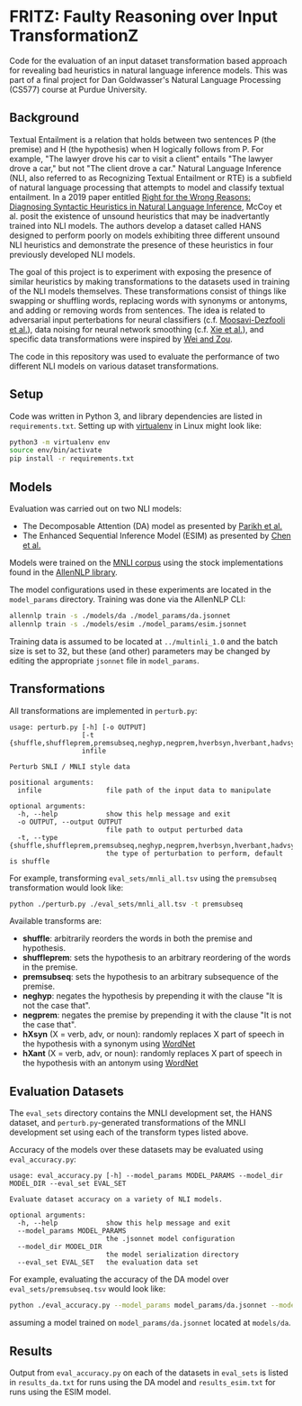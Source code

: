FRITZ: Faulty Reasoning over Input TransformationZ
==================================================

Code for the evaluation of an input dataset transformation based approach for revealing bad heuristics in natural language inference models. This was part of a final project for Dan Goldwasser's Natural Language Processing (CS577) course at Purdue University.


Background
----------

Textual Entailment is a relation that holds between two sentences P (the premise) and H (the hypothesis) when H logically follows from P. For example, "The lawyer drove his car to visit a client" entails "The lawyer drove a car," but not "The client drove a car." Natural Language Inference (NLI, also referred to as Recognizing Textual Entailment or RTE) is a subfield of natural language processing that attempts to model and classify textual entailment. In a 2019 paper entitled [Right for the Wrong Reasons: Diagnosing Syntactic Heuristics in Natural Language Inference](https://arxiv.org/pdf/1902.01007.pdf), McCoy et al. posit the existence of unsound heuristics that may be inadvertantly trained into NLI models. The authors develop a dataset called HANS designed to perform poorly on models exhibiting three different unsound NLI heuristics and demonstrate the presence of these heuristics in four previously developed NLI models.

The goal of this project is to experiment with exposing the presence of similar heuristics by making transformations to the datasets used in training of the NLI models themselves. These transformations consist of things like swapping or shuffling words, replacing words with synonyms or antonyms, and adding or removing words from sentences. The idea is related to adversarial input perterbations for neural classifiers (c.f. [Moosavi-Dezfooli et al.](https://arxiv.org/abs/1610.08401)), data noising for neural network smoothing (c.f. [Xie et al.](https://arxiv.org/abs/1703.02573)), and specific data transformations were inspired by [Wei and Zou](https://arxiv.org/abs/1901.11196). 

The code in this repository was used to evaluate the performance of two different NLI models on various dataset transformations.


Setup
-----

Code was written in Python 3, and library dependencies are listed in `requirements.txt`. Setting up with [virtualenv](https://packaging.python.org/guides/installing-using-pip-and-virtual-environments/) in Linux might look like:

```bash
python3 -m virtualenv env
source env/bin/activate
pip install -r requirements.txt
```

Models
------

Evaluation was carried out on two NLI models:

* The Decomposable Attention (DA) model as presented by [Parikh et al.](https://www.aclweb.org/anthology/D16-1244/)
* The Enhanced Sequential Inference Model (ESIM) as presented by [Chen et al.](https://www.aclweb.org/anthology/P17-1152/)

Models were trained on the [MNLI corpus](https://cims.nyu.edu/~sbowman/multinli/) using the stock implementations found in the [AllenNLP library](https://allennlp.org/). 

The model configurations used in these experiments are located in the `model_params` directory. Training was done via the AllenNLP CLI:

```bash
allennlp train -s ./models/da ./model_params/da.jsonnet 
allennlp train -s ./models/esim ./model_params/esim.jsonnet 
```
Training data is assumed to be located at `../multinli_1.0` and the batch size is set to 32, but these (and other) parameters may be changed by editing the appropriate `jsonnet` file in `model_params`.


Transformations
---------------

All transformations are implemented in `perturb.py`:

```
usage: perturb.py [-h] [-o OUTPUT]
                  [-t {shuffle,shuffleprem,premsubseq,neghyp,negprem,hverbsyn,hverbant,hadvsyn,hadvant,hnounsyn,hnounant}]
                  infile

Perturb SNLI / MNLI style data

positional arguments:
  infile                file path of the input data to manipulate

optional arguments:
  -h, --help            show this help message and exit
  -o OUTPUT, --output OUTPUT
                        file path to output perturbed data
  -t, --type {shuffle,shuffleprem,premsubseq,neghyp,negprem,hverbsyn,hverbant,hadvsyn,hadvant,hnounsyn,hnounant}
                        the type of perturbation to perform, default is shuffle
```

For example, transforming `eval_sets/mnli_all.tsv` using the `premsubseq` transformation would look like: 

```bash
python ./perturb.py ./eval_sets/mnli_all.tsv -t premsubseq
```

Available transforms are:

* **shuffle**: arbitrarily reorders the words in both the premise and hypothesis.
* **shuffleprem**: sets the hypothesis to an arbitrary reordering of the words in the premise.
* **premsubseq**: sets the hypothesis to an arbitrary subsequence of the premise.
* **neghyp**: negates the hypothesis by prepending it with the clause "It is not the case that".
* **negprem**: negates the premise by prepending it with the clause "It is not the case that".
* **hXsyn** (X = verb, adv, or noun): randomly replaces X part of speech in the hypothesis with a synonym using [WordNet](https://wordnet.princeton.edu/)
* **hXant** (X = verb, adv, or noun): randomly replaces X part of speech in the hypothesis with an antonym using [WordNet](https://wordnet.princeton.edu/)


Evaluation Datasets
-------------------

The `eval_sets` directory contains the MNLI development set, the HANS dataset, and `perturb.py`-generated transformations of the MNLI development set using each of the transform types listed above.

Accuracy of the models over these datasets may be evaluated using `eval_accuracy.py`:

```
usage: eval_accuracy.py [-h] --model_params MODEL_PARAMS --model_dir MODEL_DIR --eval_set EVAL_SET

Evaluate dataset accuracy on a variety of NLI models.

optional arguments:
  -h, --help            show this help message and exit
  --model_params MODEL_PARAMS
                        the .jsonnet model configuration
  --model_dir MODEL_DIR
                        the model serialization directory
  --eval_set EVAL_SET   the evaluation data set
```

For example, evaluating the accuracy of the DA model over `eval_sets/premsubseq.tsv` would look like:

```bash
python ./eval_accuracy.py --model_params model_params/da.jsonnet --model_dir ./models/da --eval_set ./eval_sets/premsubseq.tsv
```

assuming a model trained on `model_params/da.jsonnet` located at `models/da`.


Results
-------

Output from `eval_accuracy.py` on each of the datasets in `eval_sets` is listed in `results_da.txt` for runs using the DA model and `results_esim.txt` for runs using the ESIM model.
